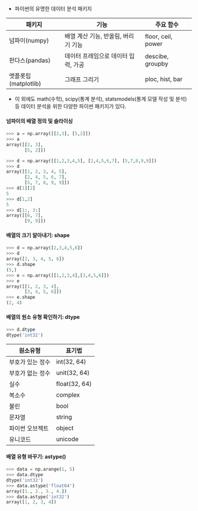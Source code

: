 
- 파이썬의 유명한 데이터 분석 패키지

| 패키지               | 기능                                | 주요 함수          |
| -------------------- | ----------------------------------- | ------------------ |
| 넘파이(numpy)        | 배열 계산 기능, 반올림, 버리기 기능 | floor, ceil, power |
| 판다스(pandas)       | 데이터 프레임으로 데이터 입력, 가공 | descibe, groupby   |
| 맷플롯립(matplotlib) | 그래프 그리기                       | ploc, hist, bar    |

- 이 외에도 math(수학), scipy(통계 분석), statsmodels(통계 모델 작성 및 분석) 등 데이터 분석을 위한 다양한 파이썬 패키지가 있다. 

#### 넘파이의 배열 정의 및 슬라이싱
```python
>>> a = np.array([[2,3], [5,2]])
>>> a
array([[2, 3],
       [5, 2]])

>>> d = np.array([[1,2,3,4,5], [2,4,5,6,7], [5,7,8,9,9]])
>>> d
array([[1, 2, 3, 4, 5],
       [2, 4, 5, 6, 7],
       [5, 7, 8, 9, 9]])
>>> d[1][2]
5
>>> d[1,2]
5
>>> d[1:, 3:]
array([[6, 7],
       [9, 9]])
```

#### 배열의 크기 알아내기: shape
```python
>>> d = np.array([2,3,4,5,6])
>>> d
array([2, 3, 4, 5, 6])
>>> d.shape
(5,)
>>> e = np.array([[1,2,3,4],[3,4,5,6]])
>>> e
array([[1, 2, 3, 4],
       [3, 4, 5, 6]])
>>> e.shape
(2, 4)
```

#### 배열의 원소 유형 확인하기: dtype
```python
>>> d.dtype
dtype('int32')
```

| 원소유형         | 표기법        |
| ---------------- | ------------- |
| 부호가 있는 정수 | int(32, 64)   |
| 부호가 없는 정수 | unit(32, 64)  |
| 실수             | float(32, 64) |
| 복소수           | complex       |
| 불린             | bool          |
| 문자열           | string        |
| 파이썬 오브젝트  | object        |
| 유니코드         | unicode       |

#### 배열 유형 바꾸기: astype()
```python
>>> data = np.arange(1, 5)
>>> data.dtype
dtype('int32')
>>> data.astype('float64')
array([1., 2., 3., 4.])
>>> data.astype('int32')
array([1, 2, 3, 4])
```